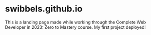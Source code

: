 # swibbels.github.io
This is a landing page made while working through the Complete Web Developer in 2023: Zero to Mastery course.
My first project deployed!
